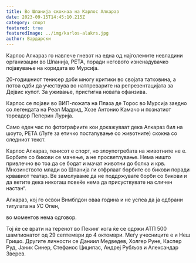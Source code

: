 ```yaml
---
title: Во Шпанија скокнаа на Карлос Алкараз
date: 2023-09-15T14:45:10.215Z
category: спорт
featured: true
featuredImage: ../img/karlos-alakrs.jpg
author: Вардарски
---
```

Карлос Алкараз го навлече гневот на една од најголемите невладини организации во Шпанија, РЕТА, поради неговото изненадувачко појавување на коридата во Мурсија.

20-годишниот тенисер доби многу критики во својата татковина, а потоа одби да учествува во натпреварите на репрезентацијата за Дејвис купот. За уживање, пристигна новата офанзива.

Карлос се појави во ВИП-ложата на Плаза де Торос во Мурсија заедно со легендата на Реал Мадрид, Хозе Антонио Камачо и познатиот тореадор Пеперин Лурија.

Само еден час по фотографиите кои докажуваат дека Алкараз бил на шоуто, PETA (Луѓе за етичко постапување со животните) скокна со следниот текст.

Карлос Алкараз, тенисот е спорт, но злоупотребата на животните не е. Борбите со бикови се мачење, а не просветлување. Нема ништо привлечно во тоа да се бодат и мачат животни до болка и крв. Мнозинството млади во Шпанија ги отфрлаат борбите со бикови поради крвавиот театар. Ве замолуваме да не поддржувате борби со бикови и да ветите дека никогаш повеќе нема да присуствувате на сличен настан“.

Алкараз, кој го освои Вимблдон оваа година и не успеа да ја одбрани титулата на УС Опен,

во моментов нема одговор.

Тој ќе се врати на теренот во Пекинг кога ќе се одржи АТП 500 шампионатот од 29 септември до 4 октомври. Меѓу учесниците е и Неш Гришо. Другите личности се Даниил Медведев, Холгер Руне, Каспер Руд, Јаник Синер, Стефанос Циципас, Андреј Рубљов и Александар Зверев.